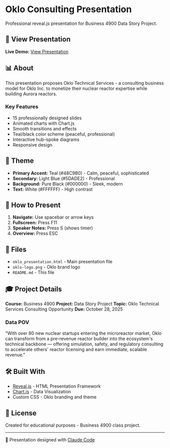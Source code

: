# Oklo Consulting Presentation

Professional reveal.js presentation for Business 4900 Data Story Project.

## 🚀 View Presentation

**Live Demo:** [View Presentation](https://zachtorres.github.io/oklo-consulting-presentation/oklo_presentation.html)

## 📊 About

This presentation proposes Oklo Technical Services - a consulting business model for Oklo Inc. to monetize their nuclear reactor expertise while building Aurora reactors.

### Key Features
- 15 professionally designed slides
- Animated charts with Chart.js
- Smooth transitions and effects
- Teal/black color scheme (peaceful, professional)
- Interactive hub-spoke diagrams
- Responsive design

## 🎨 Theme

- **Primary Accent:** Teal (#48C9B0) - Calm, peaceful, sophisticated
- **Secondary:** Light Blue (#5DADE2) - Professional
- **Background:** Pure Black (#000000) - Sleek, modern
- **Text:** White (#FFFFFF) - High contrast

## 📱 How to Present

1. **Navigate:** Use spacebar or arrow keys
2. **Fullscreen:** Press F11
3. **Speaker Notes:** Press S (shows timer)
4. **Overview:** Press ESC

## 📂 Files

- `oklo_presentation.html` - Main presentation file
- `oklo-logo.png` - Oklo brand logo
- `README.md` - This file

## 🎓 Project Details

**Course:** Business 4900
**Project:** Data Story Project
**Topic:** Oklo Technical Services Consulting Opportunity
**Due:** October 28, 2025

### Data POV
"With over 80 new nuclear startups entering the microreactor market, Oklo can transform from a pre-revenue reactor builder into the ecosystem's technical backbone — offering simulation, safety, and regulatory consulting to accelerate others' reactor licensing and earn immediate, scalable revenue."

## 🛠️ Built With

- [Reveal.js](https://revealjs.com/) - HTML Presentation Framework
- [Chart.js](https://www.chartjs.org/) - Data Visualization
- Custom CSS - Oklo branding and theme

## 📄 License

Created for educational purposes - Business 4900 class project.

---

🤖 Presentation designed with [Claude Code](https://claude.com/claude-code)
